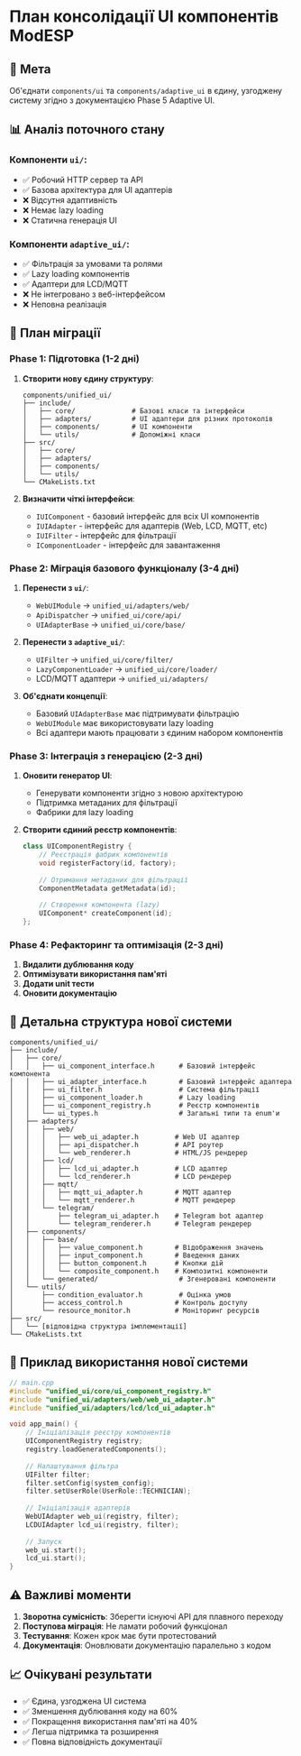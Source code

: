 # План консолідації UI компонентів ModESP

## 🎯 Мета
Об'єднати `components/ui` та `components/adaptive_ui` в єдину, узгоджену систему згідно з документацією Phase 5 Adaptive UI.

## 📊 Аналіз поточного стану

### Компоненти `ui/`:
- ✅ Робочий HTTP сервер та API
- ✅ Базова архітектура для UI адаптерів
- ❌ Відсутня адаптивність
- ❌ Немає lazy loading
- ❌ Статична генерація UI

### Компоненти `adaptive_ui/`:
- ✅ Фільтрація за умовами та ролями
- ✅ Lazy loading компонентів
- ✅ Адаптери для LCD/MQTT
- ❌ Не інтегровано з веб-інтерфейсом
- ❌ Неповна реалізація

## 🚀 План міграції

### Phase 1: Підготовка (1-2 дні)

1. **Створити нову єдину структуру**:
   ```
   components/unified_ui/
   ├── include/
   │   ├── core/              # Базові класи та інтерфейси
   │   ├── adapters/          # UI адаптери для різних протоколів
   │   ├── components/        # UI компоненти
   │   └── utils/             # Допоміжні класи
   ├── src/
   │   ├── core/
   │   ├── adapters/
   │   ├── components/
   │   └── utils/
   └── CMakeLists.txt
   ```

2. **Визначити чіткі інтерфейси**:
   - `IUIComponent` - базовий інтерфейс для всіх UI компонентів
   - `IUIAdapter` - інтерфейс для адаптерів (Web, LCD, MQTT, etc)
   - `IUIFilter` - інтерфейс для фільтрації
   - `IComponentLoader` - інтерфейс для завантаження

### Phase 2: Міграція базового функціоналу (3-4 дні)

1. **Перенести з `ui/`**:
   - `WebUIModule` → `unified_ui/adapters/web/`
   - `ApiDispatcher` → `unified_ui/core/api/`
   - `UIAdapterBase` → `unified_ui/core/base/`

2. **Перенести з `adaptive_ui/`**:
   - `UIFilter` → `unified_ui/core/filter/`
   - `LazyComponentLoader` → `unified_ui/core/loader/`
   - LCD/MQTT адаптери → `unified_ui/adapters/`

3. **Об'єднати концепції**:
   - Базовий `UIAdapterBase` має підтримувати фільтрацію
   - `WebUIModule` має використовувати lazy loading
   - Всі адаптери мають працювати з єдиним набором компонентів

### Phase 3: Інтеграція з генерацією (2-3 дні)

1. **Оновити генератор UI**:
   - Генерувати компоненти згідно з новою архітектурою
   - Підтримка метаданих для фільтрації
   - Фабрики для lazy loading

2. **Створити єдиний реєстр компонентів**:
   ```cpp
   class UIComponentRegistry {
       // Реєстрація фабрик компонентів
       void registerFactory(id, factory);
       
       // Отримання метаданих для фільтрації
       ComponentMetadata getMetadata(id);
       
       // Створення компонента (lazy)
       UIComponent* createComponent(id);
   };
   ```

### Phase 4: Рефакторинг та оптимізація (2-3 дні)

1. **Видалити дублювання коду**
2. **Оптимізувати використання пам'яті**
3. **Додати unit тести**
4. **Оновити документацію**

## 📁 Детальна структура нової системи

```
components/unified_ui/
├── include/
│   ├── core/
│   │   ├── ui_component_interface.h      # Базовий інтерфейс компонента
│   │   ├── ui_adapter_interface.h        # Базовий інтерфейс адаптера
│   │   ├── ui_filter.h                   # Система фільтрації
│   │   ├── ui_component_loader.h         # Lazy loading
│   │   ├── ui_component_registry.h       # Реєстр компонентів
│   │   └── ui_types.h                    # Загальні типи та enum'и
│   ├── adapters/
│   │   ├── web/
│   │   │   ├── web_ui_adapter.h         # Web UI адаптер
│   │   │   ├── api_dispatcher.h         # API роутер
│   │   │   └── web_renderer.h           # HTML/JS рендерер
│   │   ├── lcd/
│   │   │   ├── lcd_ui_adapter.h         # LCD адаптер
│   │   │   └── lcd_renderer.h           # LCD рендерер
│   │   ├── mqtt/
│   │   │   ├── mqtt_ui_adapter.h        # MQTT адаптер
│   │   │   └── mqtt_renderer.h          # MQTT рендерер
│   │   └── telegram/
│   │       ├── telegram_ui_adapter.h    # Telegram bot адаптер
│   │       └── telegram_renderer.h      # Telegram рендерер
│   ├── components/
│   │   ├── base/
│   │   │   ├── value_component.h        # Відображення значень
│   │   │   ├── input_component.h        # Введення даних
│   │   │   ├── button_component.h       # Кнопки дій
│   │   │   └── composite_component.h    # Композитні компоненти
│   │   └── generated/                    # Згенеровані компоненти
│   └── utils/
│       ├── condition_evaluator.h         # Оцінка умов
│       ├── access_control.h             # Контроль доступу
│       └── resource_monitor.h           # Моніторинг ресурсів
├── src/
│   └── [відповідна структура імплементації]
└── CMakeLists.txt
```

## 🔧 Приклад використання нової системи

```cpp
// main.cpp
#include "unified_ui/core/ui_component_registry.h"
#include "unified_ui/adapters/web/web_ui_adapter.h"
#include "unified_ui/adapters/lcd/lcd_ui_adapter.h"

void app_main() {
    // Ініціалізація реєстру компонентів
    UIComponentRegistry registry;
    registry.loadGeneratedComponents();
    
    // Налаштування фільтра
    UIFilter filter;
    filter.setConfig(system_config);
    filter.setUserRole(UserRole::TECHNICIAN);
    
    // Ініціалізація адаптерів
    WebUIAdapter web_ui(registry, filter);
    LCDUIAdapter lcd_ui(registry, filter);
    
    // Запуск
    web_ui.start();
    lcd_ui.start();
}
```

## ⚠️ Важливі моменти

1. **Зворотна сумісність**: Зберегти існуючі API для плавного переходу
2. **Поступова міграція**: Не ламати робочий функціонал
3. **Тестування**: Кожен крок має бути протестований
4. **Документація**: Оновлювати документацію паралельно з кодом

## 📈 Очікувані результати

- ✅ Єдина, узгоджена UI система
- ✅ Зменшення дублювання коду на 60%
- ✅ Покращення використання пам'яті на 40%
- ✅ Легша підтримка та розширення
- ✅ Повна відповідність документації
